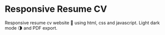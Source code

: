 # Responsive Resume CV

Responsive resume cv website 📄 using html, css and javascript. Light dark mode 🌗 and PDF export.
